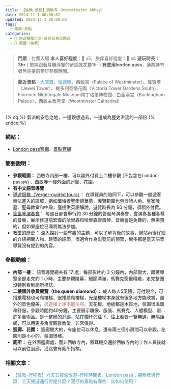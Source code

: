 ```yaml
---
title: 【倫敦-景點】西敏寺 (Westminster Abbey)
date: 2024-11-1 00:00:02
updated: 2024-11-1 00:00:02
tags:
  - 倫敦-景點
categories: 
  - 🌴 旅遊體驗分享-目前皆為自助遊
  - 🥥 英國（倫敦） 
---
```

>**門票**：付費入場
>**本人喜好程度**：🌝 x5，旅伴喜好程度：🌝 x4
>**遊玩時長：3hr** ( 單純跟著耳機導覽的步調就花費1hr )
>**有使用london pass**，通票持有者無需提前預訂參觀時間。
<!-- more -->
>**鄰近景點**：<font color=#4599B6>大笨鐘</font>、<font color=#4599B6>倫敦眼</font>、西敏宮（Palace of Westminster）、珠寶塔（Jewel Tower）、維多利亞塔花園（Victoria Tower Gardens South）、Florence Nightingale Museum南丁格爾博物館、白金漢宮（Buckingham Palace）、西敏主教座堂（Westminster Cathedral）

<br>
{% cq %} 氣派的安息之地，一邊觀想過去，一邊成為歷史洪流的一部份 {% endcq %}
<br>

### 網站：
 + [London pass官網](https://londonpass.com/en/london-attractions/westminster-abbey)、[景點官網]( https://www.westminster-abbey.org/) 

### 簡要說明：
+ **參觀範圍：**
西敏寺內部一樓、可以額外付費上二樓參觀 (不包含在London pass內) 、西敏寺一樓外面的迴廊、花園。
+ **有中文語音導覽**
+ [導遊服務（Verger-guided tours）]( https://www.westminster-abbey.org/visit-us/guided-tours)：
在導覽員的陪同下，可以參觀一般遊客無法進入的區域，例如懺悔者聖愛德華墓，導覽範圍也包含詩人角、皇家陵墓、聖母教堂和中殿，僅提供英語解說，遊覽時長為 90 分鐘，須額外付費。
+ [管風琴演奏會]( https://www.westminster-abbey.org/worship-music/services-times/organ-recitals)：
每週日都會舉行約 30 分鐘的管風琴演奏會，會演奏各種各樣的音樂，展示修道院宏偉的哈里森和哈里森管風琴，音樂會是免費的，無需預約，但如果座位已滿將無法參加。 
+ [教堂的歷史]( https://www.westminster-abbey.org/history/?_gl=1*1onmuyo*_up*MQ..*_ga*MTg4MzUyMzQ2MS4xNzI1MTEwNDk5*_ga_DHMS4WRT6Q*MTcyNTExMDQ5OS4xLjAuMTcyNTExMDQ5OS4wLjAuMA)：
深入探討一些有趣的主題，可以了解背後的故事，網站內很仔細的介紹相關人物、建築的細節，很適合作為出發前的預習，蠻多都是當天語音導覽沒有提到的內容。


### 參觀動線：
+ **內部一樓：**
 語音導覽總共有 17 處，每部影片約 3 分鐘內，內部很大，跟著導覽全部走完約 1 小時，主要參觀陵墓，細節滿滿，馬賽克窗很精緻，走完整圈沒特別看到廁所標誌。
+ **二樓額外收費展覽（the queen diamond）：**
 成人每人5英鎊，可付現金，可搭乘電梯也可爬樓梯，很推薦爬樓梯，光是樓梯本身就有很多地方能欣賞，窗外的景色優美，<font color=#c36d67>抵達樓上後不能拍照。</font>天花板、地板都是木質地，氛圍很溫暖和舒服，參觀時間約40分鐘，主要展示雕像、服裝、馬賽克、人體模型、畫…許多藝術品。是一整圈的迴廊，站在欄杆旁往下、往上看皆一覽無遺，無隔護網，可以用更多角度觀賞教堂，非常值得。
+ **迴廊、花園：**
 迴廊蠻大的，有座位可以休息，還有兩三個小房間可以參觀，花園則是小小的，氛圍很棒。
+ **廁所：**
在外面迴廊處，而非西敏寺內，將耳機交還於西敏寺內的工作人員後就可以前往迴廊，沿路會有廁所指標。

### 相關文章：
+ <font color=#4599B6>【倫敦-行程表】六天五夜倫敦遊-行程時間表、London pass：探索者通行證、全天暢遊通行證是什麼？涵括的景點有哪些、該如何使用？</font> 